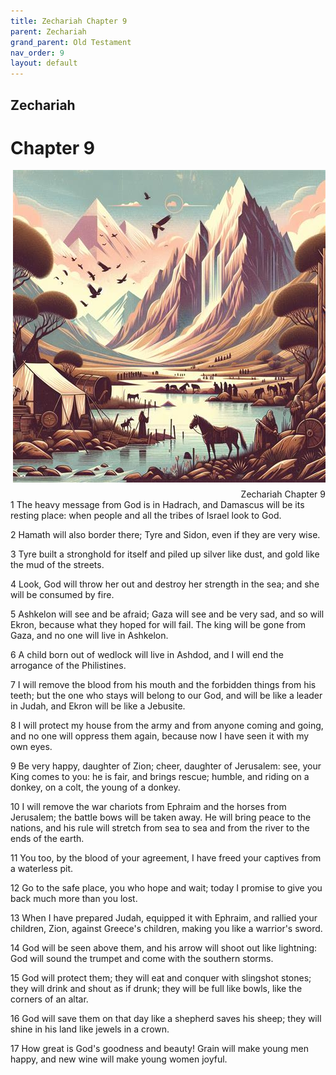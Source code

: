 ```yaml
---
title: Zechariah Chapter 9
parent: Zechariah
grand_parent: Old Testament
nav_order: 9
layout: default
---
```


## Zechariah

# Chapter 9

<div style="clear: both; text-align: right;">
    <img src="/assets/Image/Zechariah/500/9.jpg" alt="Zechariah Chapter 9" class="chapter-image" style="max-width: 100%; height: auto; float: right; margin: 0 0 10px 10px; padding-left: 10%;">
    <figcaption style="font-size: 14px;">Zechariah Chapter 9</figcaption>
</div>
1 The heavy message from God is in Hadrach, and Damascus will be its resting place: when people and all the tribes of Israel look to God.

2 Hamath will also border there; Tyre and Sidon, even if they are very wise.

3 Tyre built a stronghold for itself and piled up silver like dust, and gold like the mud of the streets.

4 Look, God will throw her out and destroy her strength in the sea; and she will be consumed by fire.

5 Ashkelon will see and be afraid; Gaza will see and be very sad, and so will Ekron, because what they hoped for will fail. The king will be gone from Gaza, and no one will live in Ashkelon.

6 A child born out of wedlock will live in Ashdod, and I will end the arrogance of the Philistines.

7 I will remove the blood from his mouth and the forbidden things from his teeth; but the one who stays will belong to our God, and will be like a leader in Judah, and Ekron will be like a Jebusite.

8 I will protect my house from the army and from anyone coming and going, and no one will oppress them again, because now I have seen it with my own eyes.

9 Be very happy, daughter of Zion; cheer, daughter of Jerusalem: see, your King comes to you: he is fair, and brings rescue; humble, and riding on a donkey, on a colt, the young of a donkey.

10 I will remove the war chariots from Ephraim and the horses from Jerusalem; the battle bows will be taken away. He will bring peace to the nations, and his rule will stretch from sea to sea and from the river to the ends of the earth.

11 You too, by the blood of your agreement, I have freed your captives from a waterless pit.

12 Go to the safe place, you who hope and wait; today I promise to give you back much more than you lost.

13 When I have prepared Judah, equipped it with Ephraim, and rallied your children, Zion, against Greece's children, making you like a warrior's sword.

14 God will be seen above them, and his arrow will shoot out like lightning: God will sound the trumpet and come with the southern storms.

15 God will protect them; they will eat and conquer with slingshot stones; they will drink and shout as if drunk; they will be full like bowls, like the corners of an altar.

16 God will save them on that day like a shepherd saves his sheep; they will shine in his land like jewels in a crown.

17 How great is God's goodness and beauty! Grain will make young men happy, and new wine will make young women joyful.


